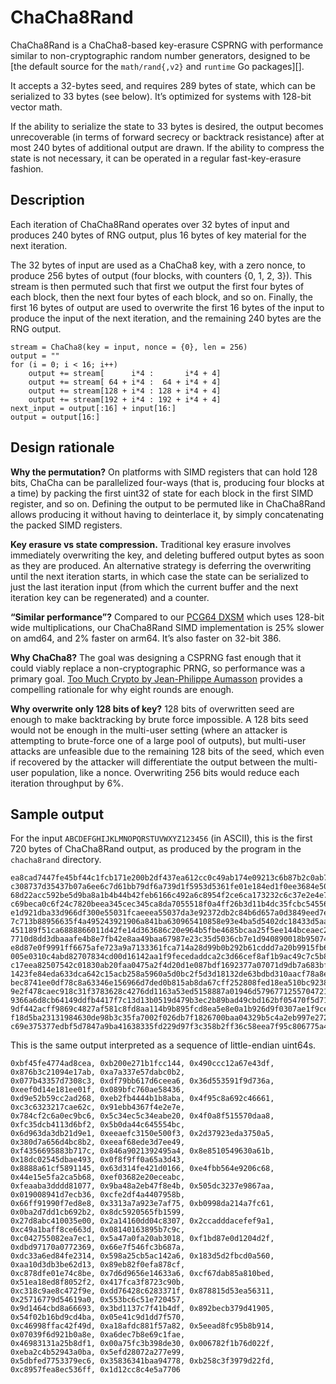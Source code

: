 # ChaCha8Rand

ChaCha8Rand is a ChaCha8-based key-erasure CSPRNG with performance similar to non-cryptographic random number generators, designed to be [the default source for the `math/rand{,v2}` and `runtime` Go packages][].

It accepts a 32-bytes seed, and requires 289 bytes of state, which can be serialized to 33 bytes (see below). It’s optimized for systems with 128-bit vector math.

If the ability to serialize the state to 33 bytes is desired, the output becomes unrecoverable (in terms of forward secrecy or backtrack resistance) after at most 240 bytes of additional output are drawn. If the ability to compress the state is not necessary, it can be operated in a regular fast-key-erasure fashion.

## Description

Each iteration of ChaCha8Rand operates over 32 bytes of input and produces 240 bytes of RNG output, plus 16 bytes of key material for the next iteration.

The 32 bytes of input are used as a ChaCha8 key, with a zero nonce, to produce 256 bytes of output (four blocks, with counters {0, 1, 2, 3}). This stream is then permuted such that first we output the first four bytes of each block, then the next four bytes of each block, and so on. Finally, the first 16 bytes of output are used to overwrite the first 16 bytes of the input to produce the input of the next iteration, and the remaining 240 bytes are the RNG output.

```
stream = ChaCha8(key = input, nonce = {0}, len = 256)
output = ""
for (i = 0; i < 16; i++)
	output += stream[      i*4 :       i*4 + 4]
	output += stream[ 64 + i*4 :  64 + i*4 + 4]
	output += stream[128 + i*4 : 128 + i*4 + 4]
	output += stream[192 + i*4 : 192 + i*4 + 4]
next_input = output[:16] + input[16:]
output = output[16:]
```

## Design rationale

**Why the permutation?** On platforms with SIMD registers that can hold 128 bits, ChaCha can be parallelized four-ways (that is, producing four blocks at a time) by packing the first uint32 of state for each block in the first SIMD register, and so on. Defining the output to be permuted like in ChaCha8Rand allows producing it without having to deinterlace it, by simply concatenating the packed SIMD registers.

**Key erasure vs state compression.** Traditional key erasure involves immediately overwriting the key, and deleting buffered output bytes as soon as they are produced. An alternative strategy is deferring the overwriting until the next iteration starts, in which case the state can be serialized to just the last iteration input (from which the current buffer and the next iteration key can be regenerated) and a counter.

**“Similar performance”?** Compared to our [PCG64 DXSM](https://dotat.at/@/2023-06-21-pcg64-dxsm.html) which uses 128-bit wide multiplications, our ChaCha8Rand SIMD implementation is 25% slower on amd64, and 2% faster on arm64. It’s also faster on 32-bit 386.

**Why ChaCha8?** The goal was designing a CSPRNG fast enough that it could viably replace a non-cryptographic PRNG, so performance was a primary goal. [Too Much Crypto by Jean-Philippe Aumasson](https://eprint.iacr.org/2019/1492.pdf) provides a compelling rationale for why eight rounds are enough.

**Why overwrite only 128 bits of key?** 128 bits of overwritten seed are enough to make backtracking by brute force impossible. A 128 bits seed would not be enough in the multi-user setting (where an attacker is attempting to brute-force one of a large pool of outputs), but multi-user attacks are unfeasible due to the remaining 128 bits of the seed, which even if recovered by the attacker will differentiate the output between the multi-user population, like a nonce. Overwriting 256 bits would reduce each iteration throughput by 6%.

## Sample output

For the input `ABCDEFGHIJKLMNOPQRSTUVWXYZ123456` (in ASCII), this is the first 720 bytes of ChaCha8Rand output, as produced by the program in the `chacha8rand` directory.

```
ea8cad7447fe45bf44c1fcb171e200b2df437ea612cc0c49ab174e09213c6b87b2c0ab7de537a3a7
c308737d35437b07a6ee6c7d61bb79df6a739d1f5953d5361fe01e184ed1f0ee3684e50a76fc9b08
68d22acc592be5d9ba8a1b4b44b42feb6166c492a6c8954f2ce6ca173232c6c37e2e4e7f36b4eb91
c69beca0c6f24c7820beea345cec345ca8da7055518f0a4ff26b3d11b4dc35fcbc5455644ca40d5b
e1d921dba33d966df300e55031fcaeeea55037da3e92372db2c84b6d657a0d3849eed7e3ed68afee
7c713b88956635f4a495243921906a841ba630965410858e93e4ba5d5402dc18433d5aa6f09f8f0f
451189f51ca6888866011d42fe14d363686c20e964b5fbe4685bcaa25f5ee144bceaec202e6803ef
7710d8dd3dbaaafe4b8e7fb42e8aa49baa67987e23c35d5036cb7e1d940890018b9507444adfe2cf
e8d87e0f9991ff6675afe723a9a7133361fca714a28d99b0b292b61cddd7a20b9915fb650592c58d
005e0310c4abd82707834cd00d16142aa1f9fecedaddca2c3d66cef8af1b9ac49c7c5b8963011408
c17eea82507542c01830ab20faa0475a2f4d20d1e087bdf1692377a07071d9db7a683bfc46f5e766
1423fe84eda633dca642c15acb258a5960a5d0bc2f5d3d18132de63bdbd310aacf78a8eff082eb89
bec8741ee0df78c8a63346e156966d7ded0b815ab8da67cff252808fed18ea510bc923873fca7f41
9e2f478caec918c31f3783628c4276dd1163a53ed5158887a01946d5796771255704721ec5c63b55
9366a6d8cb64149ddfb4417f7c13d13b0519d479b3ec2b89bad49cbd162bf05470f5d71d9d1ce405
9df442acff9869c4827af581c8fd8aa114b9b895fcd8ea5e8e0a1b926d9f0307ae1f9ce6b8c7dea6
f18d5ba23131984630de98b3c35fa7002f026db7f1826700baa04329b5c4a2eb997e272a0728fd5e
c69e375377edbf5d7847a9ba41638335fd229d97f3c358b2ff36c58eea7f95c806775a4e8ccc121d
```

This is the same output interpreted as a sequence of little-endian uint64s.

```
0xbf45fe4774ad8cea, 0xb200e271b1fcc144, 0x490ccc12a67e43df, 0x876b3c21094e17ab, 0xa7a337e57dabc0b2,
0x077b43357d7308c3, 0xdf79bb617d6ceea6, 0x36d553591f9d736a, 0xeef0d14e181ee01f, 0x089bfc760ae58436,
0xd9e52b59cc2ad268, 0xeb2fb4444b1b8aba, 0x4f95c8a692c46661, 0xc3c6323217cae62c, 0x91ebb4367f4e2e7e,
0x784cf2c6a0ec9bc6, 0x5c34ec5c34eabe20, 0x4f0a8f515570daa8, 0xfc35dcb4113d6bf2, 0x5b0da44c645554bc,
0x6d963da3db21d9e1, 0xeeaefc3150e500f3, 0x2d37923eda3750a5, 0x380d7a656d4bc8b2, 0xeeaf68ede3d7ee49,
0xf4356695883b717c, 0x846a9021392495a4, 0x8e8510549630a61b, 0x18dc02545dbae493, 0x0f8f9ff0a65a3d43,
0x8888a61cf5891145, 0x63d314fe421d0166, 0xe4fbb564e9206c68, 0x44e15e5fa2ca5b68, 0xef03682e20eceabc,
0xfeaaba3dddd81077, 0x9ba48a2eb47f8e4b, 0x505dc3237e9867aa, 0x019008941d7ecb36, 0xcfe2df4a4407958b,
0x66ff91990f7ed8e8, 0x3313a7a923e7af75, 0xb0998da214a7fc61, 0x0ba2d7dd1cb692b2, 0x8dc5920565fb1599,
0x27d8abc410035e00, 0x2a14160dd04c8307, 0x2ccadddacefef9a1, 0xc49a1baff8ce663d, 0x08140163895b7c9c,
0xc042755082ea7ec1, 0x5a47a0fa20ab3018, 0xf1bd87e0d1204d2f, 0xdbd97170a0772369, 0x66e7f546fc3b687a,
0xdc33a6ed84fe2314, 0x598a25cb5ac142a6, 0x183d5d2fbcd0a560, 0xaa10d3db3be62d13, 0x89eb82f0efa878cf,
0xc878dfe01e74c8be, 0x7d6d9656e14633a6, 0xcf67dab85a810bed, 0x51ea18ed8f8052f2, 0x417fca3f8723c90b,
0xc318c9ae8c472f9e, 0xdd76428c6283371f, 0x878815d53ea56311, 0x25716779d54619a0, 0x553bc6c51e720457,
0x9d1464cbd8a66693, 0x3bd1137c7f41b4df, 0x892becb379d41905, 0x54f02b16bd9cd4ba, 0x05e41c9d1dd7f570,
0xc46998ffac42f49d, 0xa18afdc881f57a82, 0x5eead8fc95b8b914, 0x07039f6d921b0a8e, 0xa6dec7b8e69c1fae,
0x46983131a25b8df1, 0x00a75fc3b398de30, 0x006782f1b76d022f, 0xeba2c4b52943a0ba, 0x5efd28072a277e99,
0x5dbfed7753379ec6, 0x35836341baa94778, 0xb258c3f3979d22fd, 0xc8957fea8ec536ff, 0x1d12cc8c4e5a7706
```
